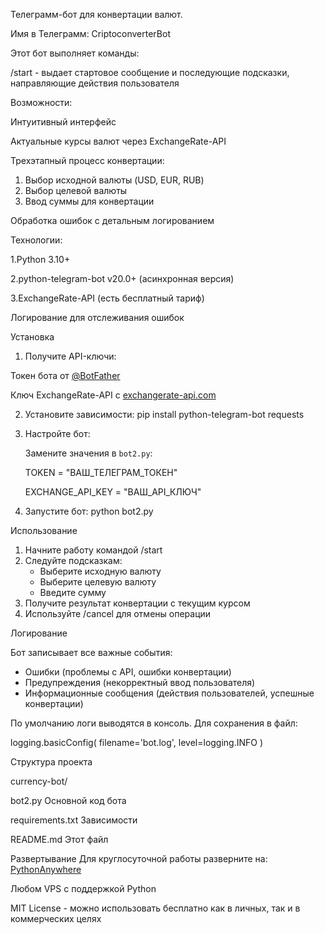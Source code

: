 Телеграмм-бот для конвертации валют.

Имя в Телеграмм: CriptoconverterBot

Этот бот выполняет команды:

/start - выдает стартовое сообщение и последующие подсказки, направляющие действия пользователя

 Возможности:
 
 Интуитивный интерфейс
 
 Актуальные курсы валют через ExchangeRate-API
 
Трехэтапный процесс конвертации:
  1. Выбор исходной валюты (USD, EUR, RUB)
  2. Выбор целевой валюты
  3. Ввод суммы для конвертации
     
Обработка ошибок с детальным логированием

 Технологии:
 
 1.Python 3.10+
 
 2.python-telegram-bot v20.0+ (асинхронная версия)
 
 3.ExchangeRate-API (есть бесплатный тариф)
 
 Логирование для отслеживания ошибок
 
 Установка
1. Получите API-ключи:
   
 Токен бота от [@BotFather](https://t.me/BotFather)

 Ключ ExchangeRate-API с [exchangerate-api.com](https://www.exchangerate-api.com/)
 
2. Установите зависимости:
   pip install python-telegram-bot requests
   
3. Настройте бот:

    Замените значения в `bot2.py`:
    
     TOKEN = "ВАШ_ТЕЛЕГРАМ_ТОКЕН"
     
     EXCHANGE_API_KEY = "ВАШ_API_КЛЮЧ"
   
5. Запустите бот:
   python bot2.py
   
 Использование
1. Начните работу командой /start
2. Следуйте подсказкам:
   - Выберите исходную валюту
   - Выберите целевую валюту
   - Введите сумму
3. Получите результат конвертации с текущим курсом
4. Используйте /cancel для отмены операции

 Логирование
 
Бот записывает все важные события:

- Ошибки (проблемы с API, ошибки конвертации)
- Предупреждения (некорректный ввод пользователя)
- Информационные сообщения (действия пользователей, успешные конвертации)
  
По умолчанию логи выводятся в консоль. Для сохранения в файл:

logging.basicConfig(
    filename='bot.log',
    level=logging.INFO
)

 Структура проекта
 
currency-bot/

bot2.py            Основной код бота

requirements.txt    Зависимости

README.md           Этот файл

 Развертывание
Для круглосуточной работы разверните на:
 [PythonAnywhere](https://pythonanywhere.com)
 
Любом VPS с поддержкой Python

MIT License - можно использовать бесплатно как в личных, так и в коммерческих целях
 
